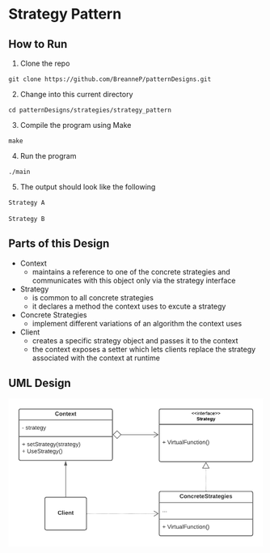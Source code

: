 # Strategy Pattern

## How to Run
1. Clone the repo
```
git clone https://github.com/BreanneP/patternDesigns.git
```

2. Change into this current directory
```
cd patternDesigns/strategies/strategy_pattern
```

3. Compile the program using Make
```
make
```

4. Run the program
```
./main
```

5. The output should look like the following
```
Strategy A

Strategy B
```


## Parts of this Design
  * Context
    * maintains a reference to one of the concrete strategies and communicates with this object only via the strategy interface
  * Strategy
    * is common to all concrete strategies
    * it declares a method the context uses to excute a strategy
  * Concrete Strategies
    * implement different variations of an algorithm the context uses
  * Client
    * creates a specific strategy object and passes it to the context
    * the context exposes a setter which lets clients replace the strategy associated with the context at runtime

## UML Design

![Alt text](StrategyPattern.png?raw=true "Title") 
